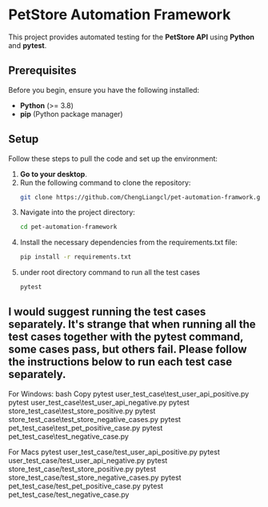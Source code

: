 # PetStore Automation Framework

This project provides automated testing for the **PetStore API** using **Python** and **pytest**.

## Prerequisites

Before you begin, ensure you have the following installed:

- **Python** (>= 3.8)
- **pip** (Python package manager)

## Setup

Follow these steps to pull the code and set up the environment:

1. **Go to your desktop**.
2. Run the following command to clone the repository:
   ```bash
   git clone https://github.com/ChengLiangcl/pet-automation-framwork.git
3. Navigate into the project directory:
   ```bash
   cd pet-automation-framework

4. Install the necessary dependencies from the requirements.txt file:
    ```bash
   pip install -r requirements.txt
6. under root directory command to run all the test cases
    ```bash
    pytest

## I would suggest running the test cases separately. It's strange that when running all the test cases together with the pytest command, some cases pass, but others fail. Please follow the instructions below to run each test case separately.

For Windows:
bash
Copy
pytest user_test_case\test_user_api_positive.py
pytest user_test_case\test_user_api_negative.py
pytest store_test_case\test_store_positive.py
pytest store_test_case\test_store_negative_cases.py
pytest pet_test_case\test_pet_positive_case.py
pytest pet_test_case\test_negative_case.py

For Macs
pytest user_test_case/test_user_api_positive.py
pytest user_test_case/test_user_api_negative.py
pytest store_test_case/test_store_positive.py
pytest store_test_case/test_store_negative_cases.py
pytest pet_test_case/test_pet_positive_case.py
pytest pet_test_case/test_negative_case.py




